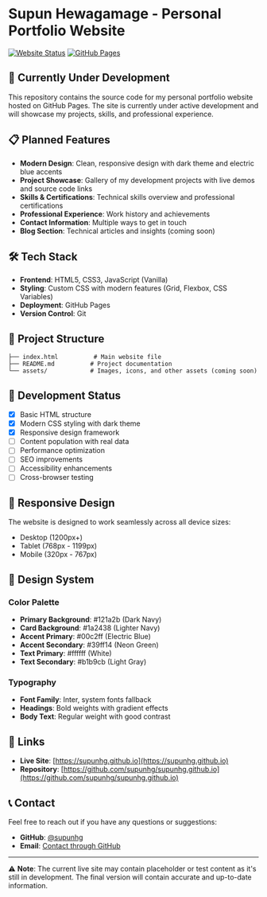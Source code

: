 # Supun Hewagamage - Personal Portfolio Website

[![Website Status](https://img.shields.io/badge/status-under%20development-orange)](https://supunhg.github.io)
[![GitHub Pages](https://img.shields.io/badge/deployed%20on-GitHub%20Pages-brightgreen)](https://pages.github.com/)

## 🚧 Currently Under Development

This repository contains the source code for my personal portfolio website hosted on GitHub Pages. The site is currently under active development and will showcase my projects, skills, and professional experience.

## 📋 Planned Features

- **Modern Design**: Clean, responsive design with dark theme and electric blue accents
- **Project Showcase**: Gallery of my development projects with live demos and source code links
- **Skills & Certifications**: Technical skills overview and professional certifications
- **Professional Experience**: Work history and achievements
- **Contact Information**: Multiple ways to get in touch
- **Blog Section**: Technical articles and insights (coming soon)

## 🛠️ Tech Stack

- **Frontend**: HTML5, CSS3, JavaScript (Vanilla)
- **Styling**: Custom CSS with modern features (Grid, Flexbox, CSS Variables)
- **Deployment**: GitHub Pages
- **Version Control**: Git

## 📁 Project Structure

```
├── index.html          # Main website file
├── README.md          # Project documentation
└── assets/            # Images, icons, and other assets (coming soon)
```

## 🚀 Development Status

- [x] Basic HTML structure
- [x] Modern CSS styling with dark theme
- [x] Responsive design framework
- [ ] Content population with real data
- [ ] Performance optimization
- [ ] SEO improvements
- [ ] Accessibility enhancements
- [ ] Cross-browser testing

## 📱 Responsive Design

The website is designed to work seamlessly across all device sizes:
- Desktop (1200px+)
- Tablet (768px - 1199px)
- Mobile (320px - 767px)

## 🎨 Design System

### Color Palette
- **Primary Background**: #121a2b (Dark Navy)
- **Card Background**: #1a2438 (Lighter Navy)
- **Accent Primary**: #00c2ff (Electric Blue)
- **Accent Secondary**: #39ff14 (Neon Green)
- **Text Primary**: #ffffff (White)
- **Text Secondary**: #b1b9cb (Light Gray)

### Typography
- **Font Family**: Inter, system fonts fallback
- **Headings**: Bold weights with gradient effects
- **Body Text**: Regular weight with good contrast

## 🔗 Links

- **Live Site**: [https://supunhg.github.io](https://supunhg.github.io)
- **Repository**: [https://github.com/supunhg/supunhg.github.io](https://github.com/supunhg/supunhg.github.io)

## 📞 Contact

Feel free to reach out if you have any questions or suggestions:

- **GitHub**: [@supunhg](https://github.com/supunhg)
- **Email**: [Contact through GitHub](https://github.com/supunhg)

---

⚠️ **Note**: The current live site may contain placeholder or test content as it's still in development. The final version will contain accurate and up-to-date information.
